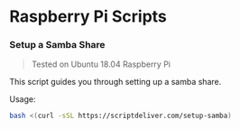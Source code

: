 # Raspberry Pi Scripts
### Setup a Samba Share
> Tested on Ubuntu 18.04 Raspberry Pi

This script guides you through setting up a samba share.

Usage:
```bash
bash <(curl -sSL https://scriptdeliver.com/setup-samba)
```